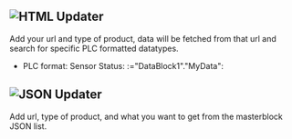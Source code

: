 ## ![HTML Updater](https://github.com/healyw/Mixed-Reality/blob/master/documentation-code/HtmlUpdater.cs)
Add your url and type of product, data will be fetched from that url and search for specific PLC formatted datatypes. 
- PLC format: <td>Sensor Status: :="DataBlock1"."MyData":</td>
## ![JSON Updater](https://github.com/healyw/Mixed-Reality/blob/master/documentation-code/JsonUpdater.cs)
Add url, type of product, and what you want to get from the masterblock JSON list.
